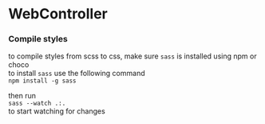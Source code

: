 ﻿# WebController

### Compile styles

to compile styles from scss to css, make sure `sass` is installed using npm or choco  
to install `sass` use the following command  
`npm install -g sass`  

then run  
`sass --watch .:.`  
to start watching for changes